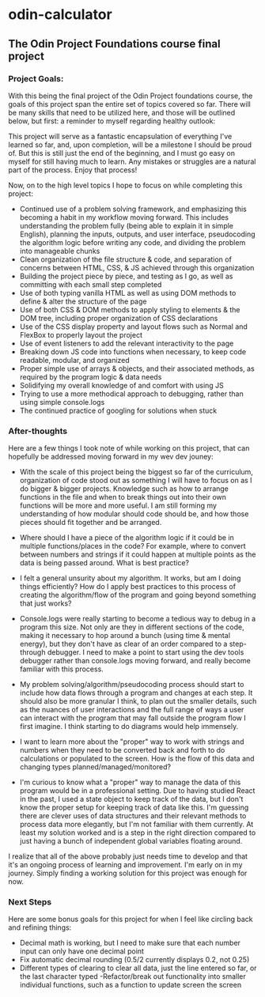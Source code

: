 # odin-calculator
## The Odin Project Foundations course final project

### Project Goals:
With this being the final project of the Odin Project foundations course, the goals of this project span the entire set of topics covered so far. There will be many skills that need to be utilized here, and those will be outlined below, but first: a reminder to myself regarding healthy outlook:

This project will serve as a fantastic encapsulation of everything I've learned so far, and, upon completion, will be a milestone I should be proud of. But this is still just the end of the beginning, and I must go easy on myself for still having much to learn. Any mistakes or struggles are a natural part of the process. Enjoy that process!

Now, on to the high level topics I hope to focus on while completing this project:

- Continued use of a problem solving framework, and emphasizing this becoming a habit in my workflow moving forward. This includes understanding the problem fully (being able to explain it in simple English), planning the inputs, outputs, and user interface, pseudocoding the algorithm logic before writing any code, and dividing the problem into manageable chunks
- Clean organization of the file structure & code, and separation of concerns between HTML, CSS, & JS achieved through this organization
- Building the project piece by piece, and testing as I go, as well as committing with each small step completed
- Use of both typing vanilla HTML as well as using DOM methods to define & alter the structure of the page
- Use of both CSS & DOM methods to apply styling to elements & the DOM tree, including proper organization of CSS declarations
- Use of the CSS display property and layout flows such as Normal and FlexBox to properly layout the project
- Use of event listeners to add the relevant interactivity to the page
- Breaking down JS code into functions when necessary, to keep code readable, modular, and organized
- Proper simple use of arrays & objects, and their associated methods, as required by the program logic & data needs
- Solidifying my overall knowledge of and comfort with using JS
- Trying to use a more methodical approach to debugging, rather than using simple console.logs
- The continued practice of googling for solutions when stuck

### After-thoughts

Here are a few things I took note of while working on this project, that can hopefully be addressed moving forward in my wev dev jouney:

- With the scale of this project being the biggest so far of the curriculum, organization of code stood out as something I will have to focus on as I do bigger & bigger projects. Knowledge such as how to arrange functions in the file and when to break things out into their own functions will be more and more useful. I am still forming my understanding of how modular should code should be, and how those pieces should fit together and be arranged.

- Where should I have a piece of the algorithm logic if it could be in multiple functions/places in the code? For example, where to convert between numbers and strings if it could happen at multiple points as the data is being passed around. What is best practice?

- I felt a general unsurity about my algorithm. It works, but am I doing things efficiently? How do I apply best practices to this process of creating the algorithm/flow of the program and going beyond something that just works?

- Console.logs were really starting to become a tedious way to debug in a program this size. Not only are they in different sections of the code, making it necessary to hop around a bunch (using time & mental energy), but they don't have as clear of an order compared to a step-through debugger. I need to make a point to start using the dev tools debugger rather than console.logs moving forward, and really become familiar with this process.

- My problem solving/algorithm/pseudocoding process should start to include how data flows through a program and changes at each step. It should also be more granular I think, to plan out the smaller details, such as the nuances of user interactions and the full range of ways a user can interact with the program that may fall outside the program flow I first imagine. I think starting to do diagrams would help immensely.

- I want to learn more about the "proper" way to work with strings and numbers when they need to be converted back and forth to do calculations or populated to the screen. How is the flow of this data and changing types planned/managed/monitored?

- I'm curious to know what a "proper" way to manage the data of this program would be in a professional setting. Due to having studied React in the past, I used a state object to keep track of the data, but I don't know the proper setup for keeping track of data like this. I'm guessing there are clever uses of data structures and their relevant methods to process data more elegantly, but I'm not familiar with them currently. At least my solution worked and is a step in the right direction compared to just having a bunch of independent global variables floating around.

I realize that all of the above probably just needs time to develop and that it's an ongoing process of learning and improvement. I'm early on in my journey. Simply finding a working solution for this project was enough for now.

### Next Steps

Here are some bonus goals for this project for when I feel like circling back and refining things:

- Decimal math is working, but I need to make sure that each number input can only have one decimal point
- Fix automatic decimal rounding (0.5/2 currently displays 0.2, not 0.25)
- Different types of clearing to clear all data, just the line entered so far, or the last character typed
-Refactor/break out functionality into smaller individual functions, such as a function to update screen the screen